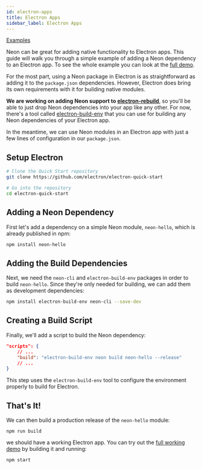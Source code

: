 ```yaml
---
id: electron-apps
title: Electron Apps
sidebar_label: Electron Apps
---
```


[Examples](https://github.com/neon-bindings/examples/tree/master/electron-app)

Neon can be great for adding native functionality to Electron apps. This guide will walk you through a simple example of adding a Neon dependency to an Electron app. To see the whole example you can look at the [full demo](https://github.com/neon-bindings/examples/tree/master/guides/electron-apps/simple-app).

For the most part, using a Neon package in Electron is as straightforward as adding it to the `package.json` dependencies. However, Electron does bring its own requirements with it for building native modules.

**We are working on adding Neon support to [electron-rebuild](https://github.com/electron/electron-rebuild)**, so you'll be able to just drop Neon dependencies into your app like any other. For now, there's a tool called [electron-build-env](https://github.com/dherman/electron-build-env) that you can use for building any Neon dependencies of your Electron app.

In the meantime, we can use Neon modules in an Electron app with just a few lines of configuration in our `package.json`.

## Setup Electron

```bash
# Clone the Quick Start repository
git clone https://github.com/electron/electron-quick-start

# Go into the repository
cd electron-quick-start
```

## Adding a Neon Dependency

First let's add a dependency on a simple Neon module, `neon-hello`, which is already published in npm:

```bash
npm install neon-hello
```

## Adding the Build Dependencies

Next, we need the `neon-cli` and `electron-build-env` packages in order to build `neon-hello`. Since they're only needed for building, we can add them as development dependencies:

```bash
npm install electron-build-env neon-cli --save-dev
```

## Creating a Build Script

Finally, we'll add a script to build the Neon dependency:

```json
"scripts": {
    // ...
    "build": "electron-build-env neon build neon-hello --release"
    // ...
}
```

This step uses the `electron-build-env` tool to configure the environment properly to build for Electron.

## That's It!

We can then build a production release of the `neon-hello` module:

```shell
npm run build
```

we should have a working Electron app. You can try out the [full working demo](https://github.com/neon-bindings/examples/tree/master/guides/electron-apps/simple-app) by building it and running:

```shell
npm start
```
